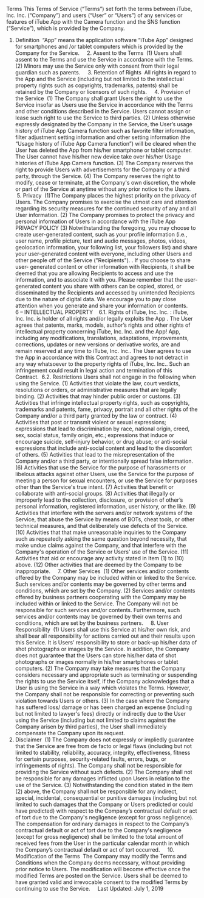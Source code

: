 Terms 
This Terms of Service (“Terms”) set forth the terms between iTube, Inc. Inc. (“Company”) and users (“User” or “Users”) of any services or features of iTube App with the Camera function and the SNS function (“Service”), which is provided by the Company.    
1. Definition  “App” means the application software “iTube App” designed for smartphones and /or tablet computers which is provided by the Company for the Service.     2. Assent to the Terms  (1) Users shall assent to the Terms and use the Service in accordance with the Terms. (2) Minors may use the Service only with consent from their legal guardian such as parents.     3. Retention of Rights  All rights in regard to the App and the Service (including but not limited to the intellectual property rights such as copyrights, trademarks, patents) shall be retained by the Company or licensors of such rights.     4. Provision of the Service  (1) The Company shall grant Users the right to use the Service insofar as Users use the Service in accordance with the Terms and other conditions described in the Service. Users cannot assign or lease such right to use the Service to third parties. (2) Unless otherwise expressly designated by the Company in the Service, the User’s usage history of iTube App Camera function such as favorite filter information, filter adjustment setting information and other setting information (the “Usage history of iTube App Camera function”) will be cleared when the User has deleted the App from his/her smartphone or tablet computer. The User cannot have his/her new device take over his/her Usage histories of iTube App Camera function. (3) The Company reserves the right to provide Users with advertisements for the Company or a third party, through the Service. (4) The Company reserves the right to modify, cease or terminate, at the Company's own discretion, the whole or part of the Service at anytime without any prior notice to the Users.     5. Privacy  (1)The Company places the highest priority on the privacy of Users. The Company promises to exercise the utmost care and attention regarding its security measures for the continued security of any and all User information. (2) The Company promises to protect the privacy and personal information of Users in accordance with the iTube App PRIVACY POLICY (3) Notwithstanding the foregoing, you may choose to create user-generated content, such as your profile information (i.e., user name, profile picture, text and audio messages, photos, videos, geolocation information, your following list, your followers list) and share your user-generated content with everyone, including other Users and other people off of the Service ("Recipients"). . If you choose to share user- generated content or other information with Recipients, it shall be deemed that you are allowing Recipients to access and use the information, and to associate it with you. Please remember that the user-generated content you share with others can be copied, stored, or disseminated by the Recipients and accessed by unintended Recipients due to the nature of digital data. We encourage you to pay close attention when you generate and share your information or contents.     6 – INTELLECTUAL PROPERTY    6.1. Rights of iTube, Inc. Inc. : iTube, Inc. Inc. is holder of all rights and/or legally exploits the App . The 
User agrees that patents, marks, models, author’s rights and other rights of intellectual property concerning iTube, Inc. Inc. and the App! App, including any modifications, translations, adaptations, improvements, corrections, updates or new versions or derivative works, are and remain reserved at any time to iTube, Inc. Inc.. The User agrees to use the App in accordance with this Contract and agrees to not detract in any way whatsoever to the property rights of iTube, Inc. Inc.. Such an infringement could result in legal action and termination of this Contract.  
6.2. Restrictions Users shall not engage in the following when using the Service. (1) Activities that violate the law, court verdicts, resolutions or orders, or administrative measures that are legally binding. (2) Activities that may hinder public order or customs. (3) Activities that infringe intellectual property rights, such as copyrights, trademarks and patents, fame, privacy, portrait and all other rights of the Company and/or a third party granted by the law or contract. (4) Activities that post or transmit violent or sexual expressions; expressions that lead to discrimination by race, national origin, creed, sex, social status, family origin, etc.; expressions that induce or encourage suicide, self-injury behavior, or drug abuse; or anti-social expressions that include anti-social content and lead to the discomfort of others. (5) Activities that lead to the misrepresentation of the Company and/or a third party, or intentionally spread false information. (6) Activities that use the Service for the purpose of harassments or libelous attacks against other Users, use the Service for the purpose of meeting a person for sexual encounters, or use the Service for purposes other than the Service's true intent. (7) Activities that benefit or collaborate with anti-social groups. (8) Activities that illegally or improperly lead to the collection, disclosure, or provision of other’s personal information, registered information, user history, or the like. (9) Activities that interfere with the servers and/or network systems of the Service, that abuse the Service by means of BOTs, cheat tools, or other technical measures, and that deliberately use defects of the Service. (10) Activities that that make unreasonable inquiries to the Company such as repeatedly asking the same question beyond necessity, that make undue claims against the Company, and that interfere with the Company's operation of the Service or Users' use of the Service. (11) Activities that aid or encourage any activity stated in Item (1) to (10) above. (12) Other activities that are deemed by the Company to be inappropriate.   
  7. Other Services  (1) Other services and/or contents offered by the Company may be included within or linked to the Service. Such services and/or contents may be governed by other terms and conditions, which are set by the Company. (2) Services and/or contents offered by business partners cooperating with the Company may be included within or linked to the Service. The Company will not be responsible for such services and/or contents. Furthermore, such services and/or contents may be governed by their own terms and conditions, which are set by the business partners.     8. User Responsibility  (1) Users shall use this Service at his/her own risk, and shall bear all responsibility for actions carried out and their results upon this Service. It is Users’ responsibility to store or back-up his/her data of shot photographs or images by the Service. In addition, the Company does not guarantee that the Users can store his/her data of shot photographs or images normally in his/her smartphones or tablet computers. (2) The Company may take measures that the Company considers necessary and appropriate such as terminating or suspending the rights to use the Service itself, if the Company acknowledges that a User is using the Service in a way which violates the Terms. However, the Company shall not be responsible for correcting or preventing such violation towards Users or others. (3) In the case where the Company has suffered loss/ damage or has been charged an expense (including but not limited to lawyer's fees) directly or indirectly due to the User using the Service (including but not limited to claims against the Company arisen by third parties), the User shall immediately compensate the Company upon its request.     
9. Disclaimer  (1) The Company does not expressly or impliedly guarantee that the Service are free from de facto or legal flaws (including but not limited to stability, reliability, accuracy, integrity, effectiveness, fitness for certain purposes, security-related faults, errors, bugs, or infringements of rights). The Company shall not be responsible for providing the Service without such defects. (2) The Company shall not be responsible for any damages inflicted upon Users in relation to the use of the Service. (3) Notwithstanding the condition stated in the item (2) above, the Company shall not be responsible for any indirect, special, incidental, consequential or punitive damages (including but not limited to such damages that the Company or Users predicted or could have predicted) with respect to the Company’s contractual default or act of tort due to the Company's negligence (except for gross negligence). The compensation for ordinary damages in respect to the Company’s contractual default or act of tort due to the Company's negligence (except for gross negligence) shall be limited to the total amount of received fees from the User in the particular calendar month in which the Company’s contractual default or act of tort occurred.     10. Modification of the Terms  The Company may modify the Terms and Conditions when the Company deems necessary, without providing prior notice to Users. The modification will become effective once the modified Terms are posted on the Service. Users shall be deemed to have granted valid and irrevocable consent to the modified Terms by continuing to use the Service.     Last Updated: July 1, 2019 
